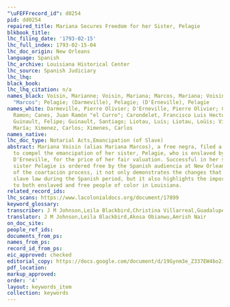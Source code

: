 ```yaml
---
"\uFEFFrecord_id": d0254
pid: dd0254
repaired_title: Mariana Secures Freedom for her Sister, Pelagie
blkbook_title:
lhc_filing_date: '1793-02-15'
lhc_full_index: 1793-02-15-04
lhc_doc_origin: New Orleans
language: Spanish
lhc_archive: Louisiana Historical Center
lhc_source: Spanish Judiciary
lhc_lhq:
black_book:
lhc_lhq_citation: n/a
names_black: Voisin, Marianne; Voisin, Mariana; Marcos, Mariana; Voisin, Marianne
  "Marcos"; Pelagie; (Darmeville), Pelagie; (D'Erneville), Pelagie
names_white: Darmeville, Pierre Olivier; D'Erneville, Pierre Olivier; Canes, Francisco
  Ramon; Canes, Juan Ramón "el Curro"; Carondelet, Francisco Luis Hector Baron de;
  Guinault, Felipe; Guinault, Santiago; Liotau, Luis; Liotau, Loüis; Vidal, Nicolás
  María; Ximenez, Carlos; Ximenes, Carlos
names_native:
lhc_doc_type: Notarial Acts,Emancipation (of Slave)
abstract: Mariana Voisin (alias Mariana Marcos), a free negra, filed a freedom suit
  to compel the emancipation of her sister, Pelagie, who is enslaved by Pierre Olivier
  D'Erneville, for the price of her fair valuation. Successful in her suit, Mariana’s
  sister Pelagie is ordered free by the Spanish audiencia at New Orleans. As an example
  of the coartación process, it not only demonstrates the changes that were made to
  slave law during the Spanish period, but it also highlights the importance of kinship
  to both enslaved and free people of color in Louisiana.
related_record_ids:
lhc_scans: https://www.lacolonialdocs.org/document/17899
keyword_glossary:
transcriber: J M Johnson,Leila Blackbird,Christina Villarreal,Guadalupe Garcia
translator: J M Johnson,Leila Blackbird,Akosa Obianwu,Amrish Nair
on_doc_site:
people_ref_ids:
documents_from_ps:
names_from_ps:
record_id_from_ps:
eic_approved: checked
editorial_copy: https://docs.google.com/document/d/19Gynm3e_Z337EW4bo2ija4M5Jq35qhOFZcQ_zm_MKtc/edit
pdf_location:
markup_approved:
order: '4'
layout: keywords_item
collection: keywords
---
```

